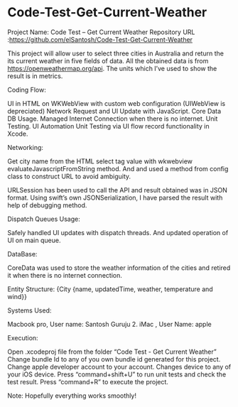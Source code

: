 # Code-Test-Get-Current-Weather

Project Name: Code Test – Get Current Weather
Repository URL :https://github.com/elSantosh/Code-Test-Get-Current-Weather

This project will allow user to select three cities in Australia and return the its current weather in five fields of data. All the obtained data is from https://openweathermap.org/api. The units which I’ve used to show the result is in metrics. 

Coding Flow:

UI in HTML on WKWebView with custom web configuration (UIWebView is depreciated) 
Network Request and UI Update with JavaScript. 
Core Data DB Usage.
Managed Internet Connection when there is no internet.
Unit Testing.
UI Automation Unit Testing via UI flow record functionality in Xcode.

Networking:

Get city name from the HTML select tag value with wkwebview evaluateJavascriptFromString method. And and used a method from config class to construct URL to avoid ambiguity.

URLSession has been used to call the API and result obtained was in JSON format. Using swift’s own JSONSerialization, I have parsed the result with help of debugging method.

Dispatch Queues Usage: 

Safely handled UI updates with dispatch threads. And updated operation of UI on main queue.

DataBase:

CoreData was used to store the weather information of the cities and retired it when there is no internet connection.

Entity Structure:
{City {name, updatedTime, weather, temperature and wind}}

Systems Used:

Macbook pro, User name: Santosh Guruju
2.  iMac , User Name: apple

Execution:   

Open .xcodeproj file from the folder “Code Test - Get Current Weather”
Change bundle Id to any of you own bundle id generated for this project.
Change apple developer account to your account. 
Changes device to any of your iOS device.
Press “command+shift+U” to run unit tests and check the test result.
Press “command+R” to execute the project. 

Note: Hopefully everything works smoothly!

